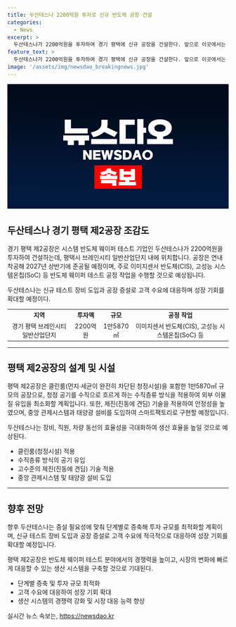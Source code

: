 ```yaml
---
title: 두산테스나 2200억원 투자로 신규 반도체 공장 건설
categories:
  - News
excerpt: >
  두산테스나가 2200억원을 투자하여 경기 평택에 신규 공장을 건설한다. 앞으로 이곳에서는 이미지센서 반도체(CIS), 고성능 시스템온칩(SoC) 등의 반도체 웨이퍼 테스트 공정 작업이 이뤄질 예정이다. 이 외에도 제진 기술 등 첨단 시설이 구축되며, 스마트팩토리 시스템을 구현할 계획이다. 이를 통해 두산테스나는 고객 수요에 대응하며 성장 기회를 모색할 것으로 전망된다.
feature_text: >
  두산테스나가 2200억원을 투자하여 경기 평택에 신규 공장을 건설한다. 앞으로 이곳에서는 이미지센서 반도체(CIS), 고성능 시스템온칩(SoC) 등의 반도체 웨이퍼 테스트 공정 작업이 이뤄질 예정이다. 이 외에도 제진 기술 등 첨단 시설이 구축되며, 스마트팩토리 시스템을 구현할 계획이다. 이를 통해 두산테스나는 고객 수요에 대응하며 성장 기회를 모색할 것으로 전망된다.
image: '/assets/img/newsdao_breakingnews.jpg'
---
```


<p><img src="/assets/img/newsdao_breakingnews.jpg" alt="flaretime 속보" /></p>

<h2 data-ke-size="size26">두산테스나 경기 평택 제2공장 조감도</h2>

<p>경기 평택 제2공장은 시스템 반도체 웨이퍼 테스트 기업인 두산테스나가 2200억원을 투자하여 건설하는데, 평택시 브레인시티 일반산업단지 내에 위치합니다. 공장은 연내 착공해 2027년 상반기에 준공될 예정이며, 주로 이미지센서 반도체(CIS), 고성능 시스템온칩(SoC) 등 반도체 웨이퍼 테스트 공정 작업을 수행할 것으로 예상됩니다. </p>

<p data-ke-size="size16">두산테스나는 신규 테스트 장비 도입과 공장 증설로 고객 수요에 대응하며 성장 기회를 확대할 예정이다.</p>

<table>
  <tr>
    <td style="text-align: center; height: 17px;"><b>지역</b></td>
    <td style="text-align: center; height: 17px;"><b>투자액</b></td>
    <td style="text-align: center; height: 17px;"><b>규모</b></td>
    <td style="text-align: center; height: 17px;"><b>공정 작업</b></td>
  </tr>
  <tr>
    <td style="text-align: center; height: 17px;">경기 평택 브레인시티 일반산업단지</td>
    <td style="text-align: center; height: 17px;">2200억원</td>
    <td style="text-align: center; height: 17px;">1만5870㎡</td>
    <td style="text-align: center; height: 17px;">이미지센서 반도체(CIS), 고성능 시스템온칩(SoC) 등</td>
  </tr>
</table>

<hr>

<h2 data-ke-size="size26">평택 제2공장의 설계 및 시설</h2>

<p>평택 제2공장은 클린룸(먼지·세균이 완전히 차단된 청정시설)을 포함한 1만5870㎡ 규모의 공장으로, 청정 공기를 수직으로 흐르게 하는 수직층류 방식을 적용하여 외부 이물질 유입을 최소화할 계획입니다. 또한, 제진(진동에 견딤) 기술을 적용하여 안정성을 높였으며, 중앙 관제시스템과 태양광 설비를 도입하여 스마트팩토리로 구현할 예정입니다.</p>

<p data-ke-size="size16">두산테스나는 장비, 직원, 차량 동선의 효율성을 극대화하여 생산 효율을 높일 것으로 예상된다.</p>

<ul>
  <li>클린룸(청정시설) 적용</li>
  <li>수직층류 방식의 공기 유입</li>
  <li>고수준의 제진(진동에 견딤) 기술 적용</li>
  <li>중앙 관제시스템 및 태양광 설비 도입</li>
</ul>

<hr>

<h2 data-ke-size="size26">향후 전망</h2>

<p>향후 두산테스나는 증설 필요성에 맞춰 단계별로 증축해 투자 규모를 최적화할 계획이며, 신규 테스트 장비 도입과 공장 증설로 고객 수요에 적극적으로 대응하여 성장 기회를 확대할 예정입니다.</p>

<p data-ke-size="size16">평택 제2공장은 반도체 웨이퍼 테스트 분야에서의 경쟁력을 높이고, 시장의 변화에 빠르게 대응할 수 있는 생산 시스템을 구축할 것으로 기대된다.</p>

<ul>
  <li>단계별 증축 및 투자 규모 최적화</li>
  <li>고객 수요에 대응하여 성장 기회 확대</li>
  <li>생산 시스템의 경쟁력 강화 및 시장 대응 능력 향상</li>
</ul>

<p data-ke-size="size16"></p>
실시간 뉴스 속보는, <a href="https://newsdao.kr" rel="dofollow">https://newsdao.kr</a>


